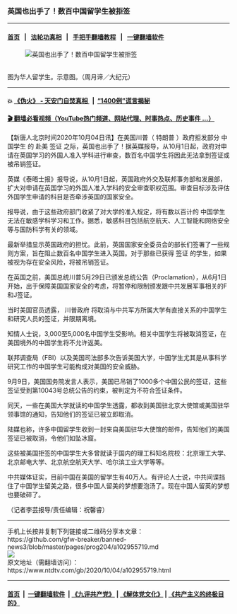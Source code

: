 ### 英国也出手了！数百中国留学生被拒签
------------------------

#### [首页](https://github.com/gfw-breaker/banned-news3/blob/master/README.md) &nbsp;&nbsp;|&nbsp;&nbsp; [法轮功真相](https://github.com/begood0513/basic/blob/master/README.md)  &nbsp;&nbsp;|&nbsp;&nbsp; [手把手翻墙教程](https://github.com/gfw-breaker/guides/wiki)  &nbsp;&nbsp;|&nbsp;&nbsp; [一键翻墙软件](https://github.com/gfw-breaker/nogfw/blob/master/README.md)  



<div><div class="featured_image">
 <figure>
  <img alt="英国也出手了！数百中国留学生被拒签" src="https://i.ntdtv.com/assets/uploads/2020/09/e6731072f6fbb772e7acbd0714286b0f-800x450.jpg"/>
 </figure><br/>
 <span class="caption">
  图为华人留学生。示意图。（周月谛／大纪元）
 </span>
</div>
</div><hr/>

#### 💥 [《伪火》 - 天安门自焚真相 ](http://158.247.195.190:10000/videos/blog/weihuo.html)&nbsp; |&nbsp; [“1400例”谎言揭秘  ](http://158.247.195.190:10000/videos/blog/jiexi1400.html)

#### [ 🎬  翻墙必看视频（YouTube热门频道、网站代理、时事热点、历史事件 ...）](https://github.com/gfw-breaker/links/blob/master/banned.md)

<div><div class="post_content" itemprop="articleBody">
 <p>
  【新唐人北京时间2020年10月04日讯】在美国川普（
  <ok href="https://www.ntdtv.com/gb/特朗普.htm">
   特朗普
  </ok>
  ）政府拒发部分
  <ok href="https://www.ntdtv.com/gb/中国学生.htm">
   中国学生
  </ok>
  的
  <ok href="https://www.ntdtv.com/gb/赴美.htm">
   赴美
  </ok>
  <ok href="https://www.ntdtv.com/gb/签证.htm">
   签证
  </ok>
  之际，英国也出手了！据英媒报导，从10月1日起，政府对申请在英国学习的外国人准入学科进行审查，数百名中国学生将因此无法拿到签证或被吊销签证。
 </p>
 <p>
  英媒《泰晤士报》报导说，从10月1日起，英国政府外交及联邦事务部和发展部，扩大对申请在英国学习的外国人准入学科的安全审查职权范围。审查目标涉及评估外国学生申请的科目是否牵涉英国的国家安全。
 </p>
 <p>
  报导说，由于这些政府部门收紧了对大学的准入规定，将有数以百计的
  <ok href="https://www.ntdtv.com/gb/中国学生.htm">
   中国学生
  </ok>
  无法在敏感学科学习和工作。据悉，敏感科目包括航空航天、人工智能和网络安全等与国防科学有关的领域。
 </p>
 <p>
  最新举措显示英国政府的担忧。此前，英国国家安全委员会的部长们签署了一些规则方案，旨在阻止数百名中国学生进入英国。对于那些已获得
  <ok href="https://www.ntdtv.com/gb/签证.htm">
   签证
  </ok>
  的学生，如果被视为存在安全风险，将被吊销签证。
 </p>
 <p>
  在英国之前，美国总统川普5月29日已颁发总统公告（Proclamation），从6月1日开始，出于保障美国国家安全的考虑，将暂停和限制颁发跟中共发展军事相关的F和J签证。
 </p>
 <p>
  当时美国官员透露，
  <ok href="https://www.ntdtv.com/gb/川普政府.htm">
   川普政府
  </ok>
  将取消与中共军方所属大学有直接关系的中国学生和研究人员的签证，并限期离境。
 </p>
 <p>
  知情人士说，3,000至5,000名中国学生受影响。相关中国学生将被取消签证，在美国境外的中国学生将不允许返美。
 </p>
 <p>
  联邦调查局（FBI）以及美国司法部多次告诉美国大学，中国学生尤其是从事科学研究工作的中国学生可能构成对美国的安全威胁。
 </p>
 <p>
  9月9日，美国国务院发言人表示，美国已吊销了1000多个中国公民的签证，这些签证受到第10043号总统公告的约束，被判定为不符合签证条件。
 </p>
 <p>
  同天，一些在美国大学就读的中国学生透露，都收到美国驻北京大使馆或美国驻华领事馆的通知，告知他们的签证已被立即取消。
 </p>
 <p>
  陆媒也称，许多中国留学生收到一封来自美国驻华大使馆的邮件，告知他们的美国签证已被取消，令他们如坠冰窟。
 </p>
 <p>
  这些被美国拒签的中国学生大多曾就读于国内的理工科知名院校：北京理工大学、北京邮电大学、北京航空航天大学、哈尔滨工业大学等等。
 </p>
 <p>
  中共媒体证实，目前中国在美国的留学生有40万人。有评论人士说，中共间谍挡住了中国学生留美之路，很多中国人留美的梦想要泡汤了。现在中国人留英的梦想也要破碎了。
 </p>
 <p>
  （记者李芸报导/责任编辑：祝馨睿）
 </p>
 <div class="single_ad">
 </div>
</div>
</div>
<hr/>
手机上长按并复制下列链接或二维码分享本文章：<br/>
https://github.com/gfw-breaker/banned-news3/blob/master/pages/prog204/a102955719.md <br/>
<a href='https://github.com/gfw-breaker/banned-news3/blob/master/pages/prog204/a102955719.md'><img src='https://github.com/gfw-breaker/banned-news3/blob/master/pages/prog204/a102955719.md.png'/></a> <br/>
原文地址（需翻墙访问）：https://www.ntdtv.com/gb/2020/10/04/a102955719.html


------------------------
#### [首页](https://github.com/gfw-breaker/banned-news3/blob/master/README.md) &nbsp;|&nbsp; [一键翻墙软件](https://github.com/gfw-breaker/nogfw/blob/master/README.md) &nbsp;| [《九评共产党》](https://github.com/gfw-breaker/9ping.md/blob/master/README.md#九评之一评共产党是什么) | [《解体党文化》](https://github.com/gfw-breaker/jtdwh.md/blob/master/README.md) | [《共产主义的终极目的》](https://github.com/gfw-breaker/gczydzjmd.md/blob/master/README.md)


<img src='http://gfw-breaker.win/banned-news3/pages/prog204/a102955719.md' width='0px' height='0px'/>